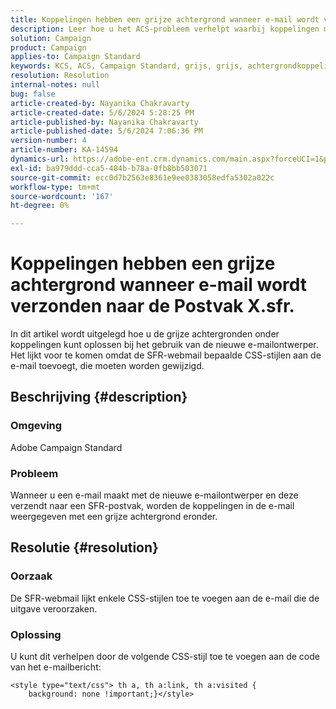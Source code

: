 ```yaml
---
title: Koppelingen hebben een grijze achtergrond wanneer e-mail wordt verzonden naar de Postvak X.sfr.
description: Leer hoe u het ACS-probleem verhelpt waarbij koppelingen met een grijze achtergrond worden weergegeven wanneer u een e-mail maakt met de nieuwe e-mailontwerper.
solution: Campaign
product: Campaign
applies-to: Campaign Standard
keywords: KCS, ACS, Campaign Standard, grijs, grijs, achtergrondkoppelingen, e-mail, .sfr-postvakken, e-mailontwerper
resolution: Resolution
internal-notes: null
bug: false
article-created-by: Nayanika Chakravarty
article-created-date: 5/6/2024 5:28:25 PM
article-published-by: Nayanika Chakravarty
article-published-date: 5/6/2024 7:06:36 PM
version-number: 4
article-number: KA-14594
dynamics-url: https://adobe-ent.crm.dynamics.com/main.aspx?forceUCI=1&pagetype=entityrecord&etn=knowledgearticle&id=1d6d6205-ce0b-ef11-9f8a-6045bd0065b6
exl-id: ba979ddd-cca5-484b-b78a-0fb8bb503071
source-git-commit: ecc0d7b2563e8361e9ee0383058edfa5302a022c
workflow-type: tm+mt
source-wordcount: '167'
ht-degree: 0%

---
```


# Koppelingen hebben een grijze achtergrond wanneer e-mail wordt verzonden naar de Postvak X.sfr.


In dit artikel wordt uitgelegd hoe u de grijze achtergronden onder koppelingen kunt oplossen bij het gebruik van de nieuwe e-mailontwerper. Het lijkt voor te komen omdat de SFR-webmail bepaalde CSS-stijlen aan de e-mail toevoegt, die moeten worden gewijzigd.

## Beschrijving {#description}


### <b>Omgeving</b>

Adobe Campaign Standard

### <b>Probleem</b>

Wanneer u een e-mail maakt met de nieuwe e-mailontwerper en deze verzendt naar een SFR-postvak, worden de koppelingen in de e-mail weergegeven met een grijze achtergrond eronder.


## Resolutie {#resolution}


### <b>Oorzaak</b>

De SFR-webmail lijkt enkele CSS-stijlen toe te voegen aan de e-mail die de uitgave veroorzaken.

### <b>Oplossing</b>

U kunt dit verhelpen door de volgende CSS-stijl toe te voegen aan de code van het e-mailbericht:


```
<style type="text/css"> th a, th a:link, th a:visited {
    background: none !important;}</style>
```

